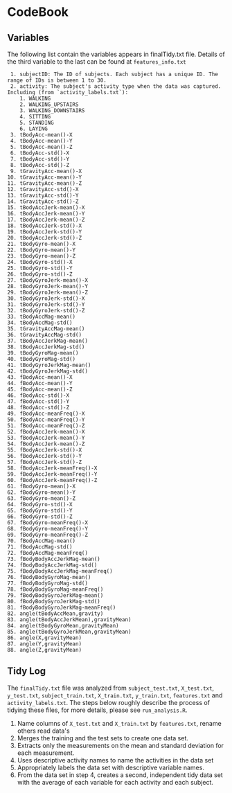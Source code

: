 # CodeBook



## Variables

The following list contain the variables appears in finalTidy.txt file. Details of the third variable to the last can be found at `features_info.txt`

```
 1. subjectID: The ID of subjects. Each subject has a unique ID. The range of IDs is between 1 to 30.                          
 2. activity: The subject's activity type when the data was captured. Including (from `activity_labels.txt`):
	1. WALKING
	2. WALKING_UPSTAIRS
	3. WALKING_DOWNSTAIRS
	4. SITTING
	5. STANDING
	6. LAYING      
 3. tBodyAcc-mean()-X                   
 4. tBodyAcc-mean()-Y                   
 5. tBodyAcc-mean()-Z                   
 6. tBodyAcc-std()-X                    
 7. tBodyAcc-std()-Y                    
 8. tBodyAcc-std()-Z                    
 9. tGravityAcc-mean()-X                
10. tGravityAcc-mean()-Y                
11. tGravityAcc-mean()-Z                
12. tGravityAcc-std()-X                 
13. tGravityAcc-std()-Y                 
14. tGravityAcc-std()-Z                 
15. tBodyAccJerk-mean()-X               
16. tBodyAccJerk-mean()-Y               
17. tBodyAccJerk-mean()-Z               
18. tBodyAccJerk-std()-X                
19. tBodyAccJerk-std()-Y                
20. tBodyAccJerk-std()-Z                
21. tBodyGyro-mean()-X                  
22. tBodyGyro-mean()-Y                  
23. tBodyGyro-mean()-Z                  
24. tBodyGyro-std()-X                   
25. tBodyGyro-std()-Y                   
26. tBodyGyro-std()-Z                   
27. tBodyGyroJerk-mean()-X              
28. tBodyGyroJerk-mean()-Y              
29. tBodyGyroJerk-mean()-Z              
30. tBodyGyroJerk-std()-X               
31. tBodyGyroJerk-std()-Y               
32. tBodyGyroJerk-std()-Z               
33. tBodyAccMag-mean()                  
34. tBodyAccMag-std()                   
35. tGravityAccMag-mean()               
36. tGravityAccMag-std()                
37. tBodyAccJerkMag-mean()              
38. tBodyAccJerkMag-std()               
39. tBodyGyroMag-mean()                 
40. tBodyGyroMag-std()                  
41. tBodyGyroJerkMag-mean()             
42. tBodyGyroJerkMag-std()              
43. fBodyAcc-mean()-X                   
44. fBodyAcc-mean()-Y                   
45. fBodyAcc-mean()-Z                   
46. fBodyAcc-std()-X                    
47. fBodyAcc-std()-Y                    
48. fBodyAcc-std()-Z                    
49. fBodyAcc-meanFreq()-X               
50. fBodyAcc-meanFreq()-Y               
51. fBodyAcc-meanFreq()-Z               
52. fBodyAccJerk-mean()-X               
53. fBodyAccJerk-mean()-Y               
54. fBodyAccJerk-mean()-Z               
55. fBodyAccJerk-std()-X                
56. fBodyAccJerk-std()-Y                
57. fBodyAccJerk-std()-Z                
58. fBodyAccJerk-meanFreq()-X           
59. fBodyAccJerk-meanFreq()-Y           
60. fBodyAccJerk-meanFreq()-Z           
61. fBodyGyro-mean()-X                  
62. fBodyGyro-mean()-Y                  
63. fBodyGyro-mean()-Z                  
64. fBodyGyro-std()-X                   
65. fBodyGyro-std()-Y                   
66. fBodyGyro-std()-Z                   
67. fBodyGyro-meanFreq()-X              
68. fBodyGyro-meanFreq()-Y              
69. fBodyGyro-meanFreq()-Z              
70. fBodyAccMag-mean()                  
71. fBodyAccMag-std()                   
72. fBodyAccMag-meanFreq()              
73. fBodyBodyAccJerkMag-mean()          
74. fBodyBodyAccJerkMag-std()           
75. fBodyBodyAccJerkMag-meanFreq()      
76. fBodyBodyGyroMag-mean()             
77. fBodyBodyGyroMag-std()              
78. fBodyBodyGyroMag-meanFreq()         
79. fBodyBodyGyroJerkMag-mean()         
80. fBodyBodyGyroJerkMag-std()          
81. fBodyBodyGyroJerkMag-meanFreq()     
82. angle(tBodyAccMean,gravity)         
83. angle(tBodyAccJerkMean),gravityMean)
84. angle(tBodyGyroMean,gravityMean)    
85. angle(tBodyGyroJerkMean,gravityMean)
86. angle(X,gravityMean)                
87. angle(Y,gravityMean)                
88. angle(Z,gravityMean)
```

## Tidy Log

The `finalTidy.txt` file was analyzed from `subject_test.txt`, `X_test.txt`, `y_test.txt`, `subject_train.txt`, `X_train.txt`, `y_train.txt`, `features.txt` and `activity_labels.txt`.
The steps below roughly describe the process of tidying these files, for more details, please see `run_analysis.R`.

1. Name columns of `X_test.txt` and `X_train.txt` by `features.txt`, rename others read data's 
2. Merges the training and the test sets to create one data set.
3. Extracts only the measurements on the mean and standard deviation for each measurement. 
4. Uses descriptive activity names to name the activities in the data set
5. Appropriately labels the data set with descriptive variable names. 
6. From the data set in step 4, creates a second, independent tidy data set with the average of each variable for each activity and each subject.
